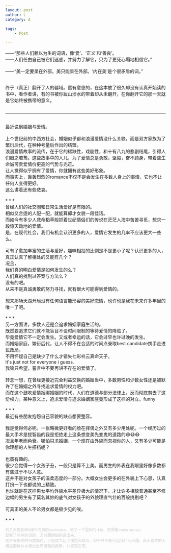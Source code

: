 ```yaml
---
layout: post
author: L
category: A

tags:
    - Post

---
```


——“那些人们赖以为生的词语，像‘爱’、‘正义’和‘善良’。<br>
——人们任由自己被它们迷惑，并努力了解它，只为了更死心塌地相信它。”<br>
<br>
——“美一定要呆在外部。美只能呆在外部。‘内在美’是个很矛盾的词。”<br>

<br>终于（真正）翻开了人的疆域。蛮有意思的，在这本放了很久却没有认真开始读的书中，看作者讲，有的书被你跋山涉水的带着却从未翻开，在你翻开它的那一天就是它始终被携带的意义。<br>
<br>
* * *
<br>
最近说到婚姻与爱情。<br>
<br>
上个世纪前的中西方社会，婚姻似乎都和浪漫爱情没什么关联，而是双方家族为了繁衍后代，在种种考量后作出的结盟。<br>
浪漫爱情故事的流传，在于它的稀缺性，戏剧性，和十有八九的悲剧结尾，引得人们趋之若鹜。这些故事中的人儿，为了爱情总是勇敢，坚毅，奋不顾身，带着些生命诚可贵爱情价更高的气势与光芒。<br>
让人觉得似乎拥有了爱情，你就拥有这些美好形象。<br>
而事实上，轰轰烈烈的romance不仅不是会发生在多数人身上的事情，它也不让任何人变得更好。<br>
这么讲着还有些悲哀。<br>
<br>
* * * 
<br>
曾经人们的社交圈和日常生活爱好是有限的。<br>
相似又合适的人配一配，就能算郎才女貌一段佳话。<br>
而如今有多少人救命稻草般抓着世纪情侣们的传说在茫茫人海中苦苦寻觅，想求一段惊天动地的爱情。<br>
是，在现代社会，我们有机会认识更多的人，爱情它发生的几率不应该更大一些么。<br>
<br>
可有了愈加丰富的生活与爱好，趣味相投的比例是不是更小了呢？认识更多的人，真正认真了解相处的又能有几个？<br>
况且，<br>
我们真的明白爱情是如何发生的么？<br>
人们真的找到过答案与方法么？<br>
没有的吧。<br>
从来不是真诚勇敢的努力寻找，就有很大可能得到爱情的。<br>
<br>
想来那场天湖开局没有任何语言能形容的美好恋情，也许也是我在未来许多年里的唯一了吧。<br>
<br>
* * *
<br>
另一方面讲，多数人还是会追求婚姻家庭生活的。<br>
既然要追求它们就不能盲目不设时间限制的等待爱情的降临了。<br>
毕竟爱情它不一定会发生。又或者幸运的话，它会过早也许过晚的发生。<br>
而婚姻家庭，繁衍后代，让人不得不在合适的时间点录取best candidate携手走进民政局。<br>
不用怀疑自己是缺少了什么才错失七彩祥云真命天子。<br>
It's just not for everyone i guess.<br>
我嘛只希望，誓言中不要再讲不存在的爱情了。<br>
<br>
转念一想，在曾经更接近完全利益交换的婚姻当中，多数男性和少数女性还是被默许了在婚姻之外寻找追求爱情的权力吧。<br>
而在这个鼓吹爱情捆绑婚姻的时代，人们在道德与部分法律上，反而彻底剪去了这份权力。某种意义上，追求爱情与追求婚姻家庭竟形成了这样的对立。funny<br>
<br>
* * *
<br>
最近有些朋友抱怨自己容貌的缺点想要整容。<br>
<br>
我是觉得何必呢。一张略微更好看的脸在择偶之外又有多少用处呢。一个经历过的最大手术是拔智齿的我是拒绝走上这条想变美先变鬼的道路的😷😷😷<br>
况且年老而色衰。哪怕只求婚姻，一个现在由外貌而忽视你的人，又有多少可能是你理想的人生搭档呢？<br>
<br>
也蛮有趣的。<br>
很少会觉得一个女孩子丑，一般只是算不上美。而男生的外表在我眼里好像多数都有些过于不尽人意。<br>
这并不是对女孩子的温柔态度的一部分。大概女生会更多的在外貌上下心思，认真打扮一下也都说的上精致。<br>
也许就是在这样男女平均外貌水平差异极大的情况下，才让许多相貌普通甚至不修边幅的男生有了莫名其妙的底气对女孩子的外貌理直气壮的百般挑剔吧？<br>
<br>
可真正的美人不论男女都是极少见的唉。<br>
<br>
* * *
<br>
<p style = "font-size:12px;color:#cdcdcd">
前几天看到和MBTI同源的socionics，测了一下是INTj-Ne，觉得蛮make sense。<br>
就看了些有的没的，又兴趣缺缺的退出来。<br>
这种表象式的归类描述，尽管建立起了模型和体系，似乎并不能引起我什么兴趣。真正喜欢的大概是那种从本源出发而得到的推断，并实现它吧。<br></p>
